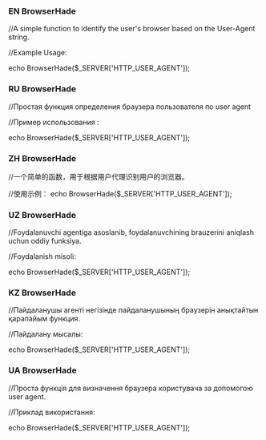 <h3>EN BrowserHade</h3>
//A simple function to identify the user's browser based on the User-Agent string.

//Example Usage:

echo BrowserHade($_SERVER['HTTP_USER_AGENT']);

<h3>RU BrowserHade</h3>
//Простая функция определения браузера пользователя по user agent 

//Пример использования :

echo BrowserHade($_SERVER['HTTP_USER_AGENT']);

<h3>ZH BrowserHade</h3>
//一个简单的函数，用于根据用户代理识别用户的浏览器。

//使用示例：
echo BrowserHade($_SERVER['HTTP_USER_AGENT']);

<h3>UZ BrowserHade</h3>
//Foydalanuvchi agentiga asoslanib, foydalanuvchining brauzerini aniqlash uchun oddiy funksiya.

//Foydalanish misoli:

echo BrowserHade($_SERVER['HTTP_USER_AGENT']);

<h3>KZ BrowserHade</h3>
//Пайдаланушы агенті негізінде пайдаланушының браузерін анықтайтын қарапайым функция.

//Пайдалану мысалы:

echo BrowserHade($_SERVER['HTTP_USER_AGENT']);

<h3>UA BrowserHade</h3>
//Проста функція для визначення браузера користувача за допомогою user agent.

//Приклад використання:

echo BrowserHade($_SERVER['HTTP_USER_AGENT']);
